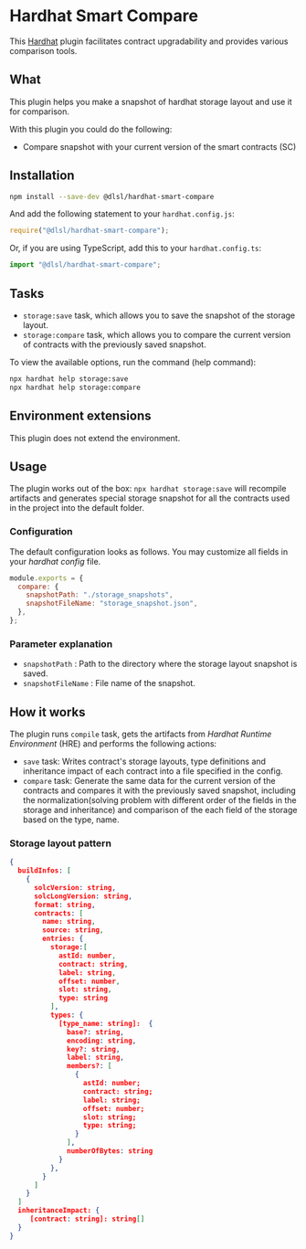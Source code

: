 [//]: # ([![npm]&#40;https://img.shields.io/npm/v/@dlsl/hardhat-smart-compare.svg&#41;]&#40;https://www.npmjs.com/package/@dlsl/hardhat-smart-compare&#41; [![hardhat]&#40;https://hardhat.org/buidler-plugin-badge.svg?1&#41;]&#40;https://hardhat.org&#41;)

# Hardhat Smart Compare

This [Hardhat](https://hardhat.org) plugin facilitates contract upgradability and provides various comparison tools.

## What

This plugin helps you make a snapshot of hardhat storage layout and use it for comparison.

With this plugin you could do the following:

* Compare snapshot with your current version of the smart contracts (SC)

[//]: # (* Compare snapshots between each other )

[//]: # (* Compare your current version of the SC with the remote version.)

## Installation

```bash
npm install --save-dev @dlsl/hardhat-smart-compare
```

And add the following statement to your `hardhat.config.js`:

```js
require("@dlsl/hardhat-smart-compare");
```

Or, if you are using TypeScript, add this to your `hardhat.config.ts`:

```ts
import "@dlsl/hardhat-smart-compare";
```

## Tasks

* `storage:save` task, which allows you to save the snapshot of the storage layout.
* `storage:compare` task, which allows you to compare the current version of contracts with the previously saved snapshot.

To view the available options, run the command (help command):

```bash
npx hardhat help storage:save 
npx hardhat help storage:compare 
```

## Environment extensions

This plugin does not extend the environment.

## Usage

The plugin works out of the box: `npx hardhat storage:save` will recompile artifacts and generates special storage snapshot for all the contracts used in the project into the default folder.

### Configuration

The default configuration looks as follows. You may customize all fields in your *hardhat config* file.

```js
module.exports = {
  compare: {
    snapshotPath: "./storage_snapshots",
    snapshotFileName: "storage_snapshot.json",
  },
};
```

### Parameter explanation

* `snapshotPath` : Path to the directory where the storage layout snapshot is saved.
* `snapshotFileName` : File name of the snapshot.

## How it works

The plugin runs `compile` task, gets the artifacts from *Hardhat Runtime Environment* (HRE) and performs the following actions:

* `save` task: Writes contract's storage layouts, type definitions and inheritance impact of each contract into a file specified in the config.
* `compare` task: Generate the same data for the current version of the contracts and compares it with the previously saved snapshot, including the normalization(solving problem with different order of the fields in the storage and inheritance) and comparison of the each field of the storage based on the type, name.

### Storage layout pattern

``` json
{
  buildInfos: [
    {
      solcVersion: string,
      solcLongVersion: string,
      format: string,
      contracts: [
        name: string,
        source: string,
        entries: {
          storage:[
            astId: number,
            contract: string,
            label: string,
            offset: number,
            slot: string,
            type: string
          ],
          types: {
            [type_name: string]:  {
              base?: string,
              encoding: string,
              key?: string,
              label: string,
              members?: [
                {  
                  astId: number;
                  contract: string;
                  label: string;
                  offset: number;
                  slot: string;
                  type: string;
                }
              ],
              numberOfBytes: string
            }
          },
        }
      ]
    }
  ]
  inheritanceImpact: {
     [contract: string]: string[]
  }
}
```

[//]: # (## Known limitations)
